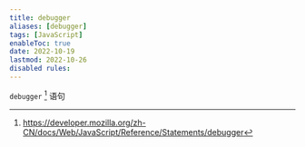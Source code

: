 ```yaml
---
title: debugger
aliases: [debugger]
tags: [JavaScript]
enableToc: true
date: 2022-10-19
lastmod: 2022-10-26
disabled rules: 
---
```


`debugger` [^1] 语句

[^1]: <https://developer.mozilla.org/zh-CN/docs/Web/JavaScript/Reference/Statements/debugger>
